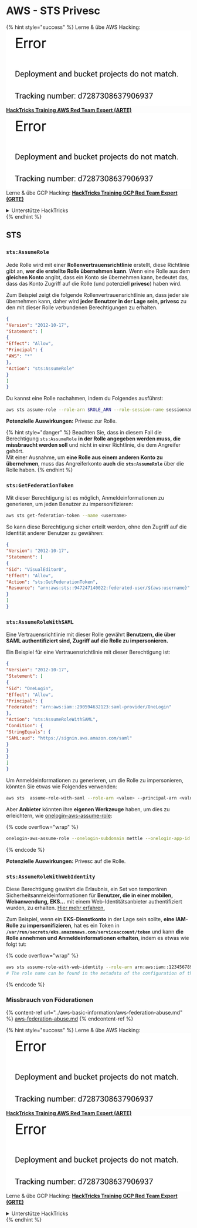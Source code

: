 # AWS - STS Privesc

{% hint style="success" %}
Lerne & übe AWS Hacking:<img src="../../../.gitbook/assets/image (1) (1).png" alt="" data-size="line">[**HackTricks Training AWS Red Team Expert (ARTE)**](https://training.hacktricks.xyz/courses/arte)<img src="../../../.gitbook/assets/image (1) (1).png" alt="" data-size="line">\
Lerne & übe GCP Hacking: <img src="../../../.gitbook/assets/image (2).png" alt="" data-size="line">[**HackTricks Training GCP Red Team Expert (GRTE)**<img src="../../../.gitbook/assets/image (2).png" alt="" data-size="line">](https://training.hacktricks.xyz/courses/grte)

<details>

<summary>Unterstütze HackTricks</summary>

* Überprüfe die [**Abonnementpläne**](https://github.com/sponsors/carlospolop)!
* **Tritt der** 💬 [**Discord-Gruppe**](https://discord.gg/hRep4RUj7f) oder der [**Telegram-Gruppe**](https://t.me/peass) bei oder **folge** uns auf **Twitter** 🐦 [**@hacktricks\_live**](https://twitter.com/hacktricks\_live)**.**
* **Teile Hacking-Tricks, indem du PRs zu den** [**HackTricks**](https://github.com/carlospolop/hacktricks) und [**HackTricks Cloud**](https://github.com/carlospolop/hacktricks-cloud) GitHub-Repos einreichst.

</details>
{% endhint %}

## STS

### `sts:AssumeRole`

Jede Rolle wird mit einer **Rollenvertrauensrichtlinie** erstellt, diese Richtlinie gibt an, **wer die erstellte Rolle übernehmen kann**. Wenn eine Rolle aus dem **gleichen Konto** angibt, dass ein Konto sie übernehmen kann, bedeutet das, dass das Konto Zugriff auf die Rolle (und potenziell **privesc**) haben wird.

Zum Beispiel zeigt die folgende Rollenvertrauensrichtlinie an, dass jeder sie übernehmen kann, daher wird **jeder Benutzer in der Lage sein, privesc** zu den mit dieser Rolle verbundenen Berechtigungen zu erhalten.
```json
{
"Version": "2012-10-17",
"Statement": [
{
"Effect": "Allow",
"Principal": {
"AWS": "*"
},
"Action": "sts:AssumeRole"
}
]
}
```
Du kannst eine Rolle nachahmen, indem du Folgendes ausführst:
```bash
aws sts assume-role --role-arn $ROLE_ARN --role-session-name sessionname
```
**Potenzielle Auswirkungen:** Privesc zur Rolle.

{% hint style="danger" %}
Beachten Sie, dass in diesem Fall die Berechtigung `sts:AssumeRole` **in der Rolle angegeben werden muss, die missbraucht werden soll** und nicht in einer Richtlinie, die dem Angreifer gehört.\
Mit einer Ausnahme, um **eine Rolle aus einem anderen Konto zu übernehmen**, muss das Angreiferkonto **auch** die **`sts:AssumeRole`** über die Rolle haben.
{% endhint %}

### **`sts:GetFederationToken`**

Mit dieser Berechtigung ist es möglich, Anmeldeinformationen zu generieren, um jeden Benutzer zu impersonifizieren:
```bash
aws sts get-federation-token --name <username>
```
So kann diese Berechtigung sicher erteilt werden, ohne den Zugriff auf die Identität anderer Benutzer zu gewähren:
```json
{
"Version": "2012-10-17",
"Statement": [
{
"Sid": "VisualEditor0",
"Effect": "Allow",
"Action": "sts:GetFederationToken",
"Resource": "arn:aws:sts::947247140022:federated-user/${aws:username}"
}
]
}
```
### `sts:AssumeRoleWithSAML`

Eine Vertrauensrichtlinie mit dieser Rolle gewährt **Benutzern, die über SAML authentifiziert sind, Zugriff auf die Rolle zu impersonieren.**

Ein Beispiel für eine Vertrauensrichtlinie mit dieser Berechtigung ist:
```json
{
"Version": "2012-10-17",
"Statement": [
{
"Sid": "OneLogin",
"Effect": "Allow",
"Principal": {
"Federated": "arn:aws:iam::290594632123:saml-provider/OneLogin"
},
"Action": "sts:AssumeRoleWithSAML",
"Condition": {
"StringEquals": {
"SAML:aud": "https://signin.aws.amazon.com/saml"
}
}
}
]
}
```
Um Anmeldeinformationen zu generieren, um die Rolle zu impersonieren, könnten Sie etwas wie Folgendes verwenden:
```bash
aws sts  assume-role-with-saml --role-arn <value> --principal-arn <value>
```
Aber **Anbieter** könnten ihre **eigenen Werkzeuge** haben, um dies zu erleichtern, wie [onelogin-aws-assume-role](https://github.com/onelogin/onelogin-python-aws-assume-role): 

{% code overflow="wrap" %}
```bash
onelogin-aws-assume-role --onelogin-subdomain mettle --onelogin-app-id 283740 --aws-region eu-west-1 -z 3600
```
{% endcode %}

**Potenzielle Auswirkungen:** Privesc auf die Rolle.

### `sts:AssumeRoleWithWebIdentity`

Diese Berechtigung gewährt die Erlaubnis, ein Set von temporären Sicherheitsanmeldeinformationen für **Benutzer, die in einer mobilen, Webanwendung, EKS...** mit einem Web-Identitätsanbieter authentifiziert wurden, zu erhalten. [Hier mehr erfahren.](https://docs.aws.amazon.com/STS/latest/APIReference/API\_AssumeRoleWithWebIdentity.html)

Zum Beispiel, wenn ein **EKS-Dienstkonto** in der Lage sein sollte, **eine IAM-Rolle zu impersonifizieren**, hat es ein Token in **`/var/run/secrets/eks.amazonaws.com/serviceaccount/token`** und kann **die Rolle annehmen und Anmeldeinformationen erhalten**, indem es etwas wie folgt tut:

{% code overflow="wrap" %}
```bash
aws sts assume-role-with-web-identity --role-arn arn:aws:iam::123456789098:role/<role_name> --role-session-name something --web-identity-token file:///var/run/secrets/eks.amazonaws.com/serviceaccount/token
# The role name can be found in the metadata of the configuration of the pod
```
{% endcode %}

### Missbrauch von Föderationen

{% content-ref url="../aws-basic-information/aws-federation-abuse.md" %}
[aws-federation-abuse.md](../aws-basic-information/aws-federation-abuse.md)
{% endcontent-ref %}

{% hint style="success" %}
Lerne & übe AWS Hacking:<img src="../../../.gitbook/assets/image (1) (1).png" alt="" data-size="line">[**HackTricks Training AWS Red Team Expert (ARTE)**](https://training.hacktricks.xyz/courses/arte)<img src="../../../.gitbook/assets/image (1) (1).png" alt="" data-size="line">\
Lerne & übe GCP Hacking: <img src="../../../.gitbook/assets/image (2).png" alt="" data-size="line">[**HackTricks Training GCP Red Team Expert (GRTE)**<img src="../../../.gitbook/assets/image (2).png" alt="" data-size="line">](https://training.hacktricks.xyz/courses/grte)

<details>

<summary>Unterstütze HackTricks</summary>

* Überprüfe die [**Abonnementpläne**](https://github.com/sponsors/carlospolop)!
* **Tritt der** 💬 [**Discord-Gruppe**](https://discord.gg/hRep4RUj7f) oder der [**Telegram-Gruppe**](https://t.me/peass) bei oder **folge** uns auf **Twitter** 🐦 [**@hacktricks\_live**](https://twitter.com/hacktricks\_live)**.**
* **Teile Hacking-Tricks, indem du PRs zu den** [**HackTricks**](https://github.com/carlospolop/hacktricks) und [**HackTricks Cloud**](https://github.com/carlospolop/hacktricks-cloud) GitHub-Repos einreichst.

</details>
{% endhint %}

